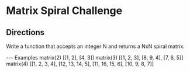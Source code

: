 # Matrix Spiral Challenge

## Directions

Write a function that accepts an integer N and returns a NxN spiral matrix.

--- Examples
matrix(2)
[[1, 2],
[4, 3]]
matrix(3)
[[1, 2, 3],
[8, 9, 4],
[7, 6, 5]]
matrix(4)
[[1,  2,  3, 4],
[12, 13, 14, 5],
[11, 16, 15, 6],
[10,  9,  8, 7]]